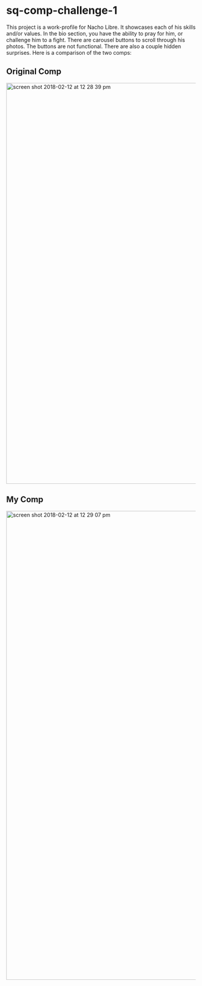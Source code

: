 # sq-comp-challenge-1

This project is a work-profile for Nacho Libre.  It showcases each of his skills and/or values.  In the bio section, you have the ability to pray for him, or challenge him to a fight.  There are carousel buttons to scroll through his photos. The buttons are not functional.  There are also a couple hidden surprises. Here is a comparison of the two comps:


## Original Comp
<img width="1067" alt="screen shot 2018-02-12 at 12 28 39 pm" src="https://user-images.githubusercontent.com/33418558/36115830-824ea8aa-0ff1-11e8-9631-1f4bb794b355.png">


## My Comp
<img width="1248" alt="screen shot 2018-02-12 at 12 29 07 pm" src="https://user-images.githubusercontent.com/33418558/36115859-94f778ec-0ff1-11e8-855d-379125135550.png">

